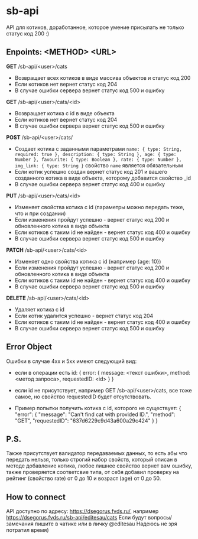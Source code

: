 # sb-api
API для котиков, доработанное, которое умение присылать не только статус код 200 :)

## Enpoints: \<METHOD\> \<URL\>

**GET** /sb-api/\<user\>/cats 
- Возвращает всех котиков в виде массива объектов и статус код 200
- Если котиков нет вернет статус код 204
- В случае ошибки сервера вернет статус код 500 и ошибку

**GET** /sb-api/\<user\>/cats/\<id\>
- Возвращает котика с id в виде объекта
- Если котиков нет вернет статус код 204
- В случае ошибки сервера вернет статус код 500 и ошибку

**POST** /sb-api/\<user\>/cats/
- Создает котика с заданными параметрами
 `name: { type: String, required: true },
    description: { type: String },
    age: { type: Number },
    favourite: { type: Boolean },
    rate: { type: Number },
    img_link: { type: String }`
    свойство `name` является обязательным
- Если котик успешно создан вернет статус код 201 и вашего созданного котика в виде объекта, которому добавится свойство _id
- В случае ошибки сервера вернет статус код 400 и ошибку

**PUT** /sb-api/\<user\>/cats/\<id\>
- Изменяет свойства котика с id (параметры можно передать теже, что и при создании)
- Если изменения пройдут успешно - вернет статус код 200 и обновленного котика в виде объекта
- Если котиков с таким id не найден - вернет статус код 400 и ошибку
- В случае ошибки сервера вернет статус код 500 и ошибку

**PATCH** /sb-api/\<user\>/cats/\<id\>
- Изменяет одно свойства котика с id (например {age: 10})
- Если изменения пройдут успешно - вернет статус код 200 и обновленного котика в виде объекта
- Если котиков с таким id не найден - вернет статус код 400 и ошибку
- В случае ошибки сервера вернет статус код 500 и ошибку

**DELETE** /sb-api/\<user\>/cats/\<id\>
- Удаляет котика с id
- Если котик удалится успешно - вернет статус код 204
- Если котиков с таким id не найден - вернет статус код 400 и ошибку
- В случае ошибки сервера вернет статус код 500 и ошибку

## Error Object
Ошибки в случае 4хх и 5хх имеют следующий вид: 
- если в операции есть id:
{ error: { message: \<текст ошибки\>, method: \<метод запроса\>, requestedID: \<id\> } }
- если id не присутствует, например GET /sb-api/\<user\>/cats, все тоже самое, но свойство requestedID будет отсутствовать.

- Пример попытки получить котика с id, которого не существует:
{
    "error": {
        "message": "Can't find cat with provided ID.",
        "method": "GET",
        "requestedID": "637d6229c9d43a600a29c424"
    }
}

## P.S.
Также присутствует валидатор передаваемых данных, то есть абы что передать нельзя, только строгий набор свойств, который описан в методе добавление котика, любое лишнее свойство вернет вам ошибку, также проверяется соответсвие типа, от себя добавил проверку на рейтинг (свойство rate) от 0 до 10 и возраст (age) от 0 до 50.

## How to connect
API доступно по адресу: https://dsegorus.fvds.ru/<endpoint>, 
например https://dsegorus.fvds.ru/sb-api/editesau/cats
Если будут вопросы/замечания пишите в чатике или в личку @editesau
Надеюсь не зря потратил время)
